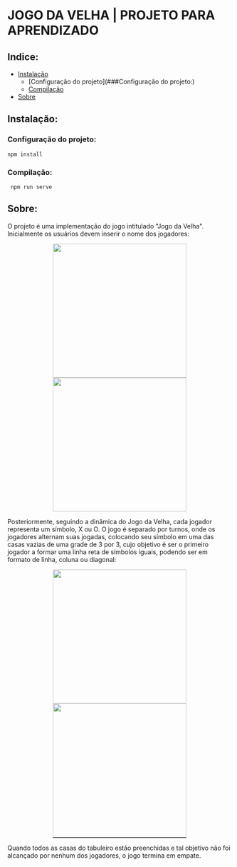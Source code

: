 # JOGO DA VELHA | PROJETO PARA APRENDIZADO



## Indice:

- [Instalação](##instalação:)
  - [Configuração do projeto](###Configuração do projeto:)
  - [Compilação](###Compilação:)
- [Sobre](##Sobre:)



## Instalação:

### Configuração do projeto:

``` npm install ```

### Compilação:

``` npm run serve```



## Sobre:

O projeto é uma implementação do jogo intitulado "Jogo da Velha". Inicialmente os usuários devem inserir o nome dos jogadores:



<p align='center'>
	<img src='./src/assets/WellcomeComponent.png' width='300'/>
    <img src='./src/assets/WellcomeComponentII.png' width='300'/>
</p>



Posteriormente, seguindo a dinâmica do Jogo da Velha, cada jogador representa um símbolo, X ou O. O jogo é separado por turnos, onde os jogadores alternam suas jogadas, colocando seu símbolo em uma das casas vazias de uma grade de 3 por 3, cujo objetivo é ser o primeiro jogador a formar uma linha reta de símbolos iguais, podendo ser em formato de linha, coluna ou diagonal:



<p align='center'>
	<img src='./src/assets/TabuleiroComponent.png' width='300'/>
    <img src='./src/assets/TabuleiroComponentII.png' width='300' style="border-bottom:1px solid #000"/>
</p>



Quando todos as casas do tabuleiro estão preenchidas e tal objetivo não foi alcançado por nenhum dos jogadores, o jogo termina em empate.
